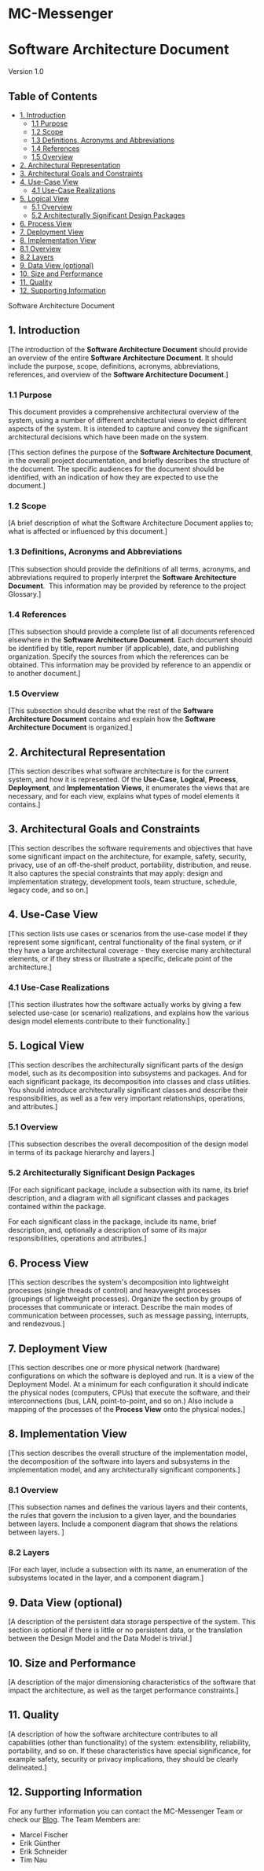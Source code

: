 # MC-Messenger

# Software Architecture Document

Version 1.0

## Table of Contents

- [1. Introduction](#1-introduction)         
    - [1.1 Purpose](#11-purpose)     
    - [1.2 Scope](#12-scope)     
    - [1.3 Definitions, Acronyms and Abbreviations](#13-definitions-acronyms-and-abbreviations)     
    - [1.4 References](#14-references)     
    - [1.5 Overview](#15-overview)     
- [2. Architectural Representation](#2-architectural-representation)
- [3. Architectural Goals and Constraints](#3-architectural-goals-and-constraints)   
- [4. Use-Case View](#4-use-case-view)
    - [4.1 Use-Case Realizations](#41-use-case-realizations)     
- [5. Logical View](#5-logical-view)
    - [5.1 Overview](#51-overview)     
    - [5.2 Architecturally Significant Design Packages](#52-architecturally-significant-design-packages)     
- [6. Process View](#6-process-view)
- [7. Deployment View](#7-deployment-view)
- [8. Implementation View](#8-implementation-view)
- [8.1 Overview](#81-overview)     
- [8.2 Layers](#82-layers)     
- [9. Data View (optional)](#9-data-view-(optional))     
- [10. Size and Performance](#10-size-and-performance)               
- [11. Quality](#11-quality)               
- [12. Supporting Information](#12-supporting-information)
  
Software Architecture Document

## 1. Introduction

\[The introduction of the **Software Architecture Document** should provide an overview of the entire **Software Architecture Document**. It should include the purpose, scope, definitions, acronyms, abbreviations, references, and overview of the **Software Architecture Document**.\]

### 1.1 Purpose

This document provides a comprehensive architectural overview of the system, using a number of different architectural views to depict different aspects of the system. It is intended to capture and convey the significant architectural decisions which have been made on the system.

\[This section defines the purpose of the **Software Architecture Document**, in the overall project documentation, and briefly describes the structure of the document. The specific audiences for the document should be identified, with an indication of how they are expected to use the document.\]

### 1.2 Scope

\[A brief description of what the Software Architecture Document applies to; what is affected or influenced by this document.\]

### 1.3 Definitions, Acronyms and Abbreviations

\[This subsection should provide the definitions of all terms, acronyms, and abbreviations required to properly interpret the **Software Architecture Document**.  This information may be provided by reference to the project Glossary.\]

### 1.4 References

\[This subsection should provide a complete list of all documents referenced elsewhere in the **Software Architecture Document**. Each document should be identified by title, report number (if applicable), date, and publishing organization. Specify the sources from which the references can be obtained. This information may be provided by reference to an appendix or to another document.\]

### 1.5 Overview

\[This subsection should describe what the rest of the **Software Architecture Document** contains and explain how the **Software Architecture Document** is organized.\]

## 2. Architectural Representation

\[This section describes what software architecture is for the current system, and how it is represented. Of the **Use-Case**, **Logical**, **Process**, **Deployment**, and **Implementation Views**, it enumerates the views that are necessary, and for each view, explains what types of model elements it contains.\]

## 3. Architectural Goals and Constraints

\[This section describes the software requirements and objectives that have some significant impact on the architecture, for example, safety, security, privacy, use of an off-the-shelf product, portability, distribution, and reuse. It also captures the special constraints that may apply: design and implementation strategy, development tools, team structure, schedule, legacy code, and so on.\]

## 4. Use-Case View

\[This section lists use cases or scenarios from the use-case model if they represent some significant, central functionality of the final system, or if they have a large architectural coverage - they exercise many architectural elements, or if they stress or illustrate a specific, delicate point of the architecture.\]

### 4.1 Use-Case Realizations

\[This section illustrates how the software actually works by giving a few selected use-case (or scenario) realizations, and explains how the various design model elements contribute to their functionality.\]

## 5. Logical View

\[This section describes the architecturally significant parts of the design model, such as its decomposition into subsystems and packages. And for each significant package, its decomposition into classes and class utilities. You should introduce architecturally significant classes and describe their responsibilities, as well as a few very important relationships, operations, and attributes.\]

### 5.1 Overview

\[This subsection describes the overall decomposition of the design model in terms of its package hierarchy and layers.\]

### 5.2 Architecturally Significant Design Packages

\[For each significant package, include a subsection with its name, its brief description, and a diagram with all significant classes and packages contained within the package.

For each significant class in the package, include its name, brief description, and, optionally a description of some of its major responsibilities, operations and attributes.\]

## 6. Process View

\[This section describes the system's decomposition into lightweight processes (single threads of control) and heavyweight processes (groupings of lightweight processes). Organize the section by groups of processes that communicate or interact. Describe the main modes of communication between processes, such as message passing, interrupts, and rendezvous.\]

## 7. Deployment View

\[This section describes one or more physical network (hardware) configurations on which the software is deployed and run. It is a view of the Deployment Model. At a minimum for each configuration it should indicate the physical nodes (computers, CPUs) that execute the software, and their interconnections (bus, LAN, point-to-point, and so on.) Also include a mapping of the processes of the **Process View** onto the physical nodes.\]

## 8. Implementation View

\[This section describes the overall structure of the implementation model, the decomposition of the software into layers and subsystems in the implementation model, and any architecturally significant components.\]

### 8.1 Overview

\[This subsection names and defines the various layers and their contents, the rules that govern the inclusion to a given layer, and the boundaries between layers. Include a component diagram that shows the relations between layers. \]

### 8.2 Layers

\[For each layer, include a subsection with its name, an enumeration of the subsystems located in the layer, and a component diagram.\]

## 9. Data View (optional)

\[A description of the persistent data storage perspective of the system. This section is optional if there is little or no persistent data, or the translation between the Design Model and the Data Model is trivial.\]

## 10. Size and Performance

\[A description of the major dimensioning characteristics of the software that impact the architecture, as well as the target performance constraints.\]

## 11. Quality

\[A description of how the software architecture contributes to all capabilities (other than functionality) of the system: extensibility, reliability, portability, and so on. If these characteristics have special significance, for example safety, security or privacy implications, they should be clearly delineated.\]

## 12. Supporting Information
For any further information you can contact the MC-Messenger Team or check our [Blog](https://semcmessenger.wordpress.com). 
The Team Members are:
- Marcel Fischer
- Erik Günther
- Erik Schneider
- Tim Nau
